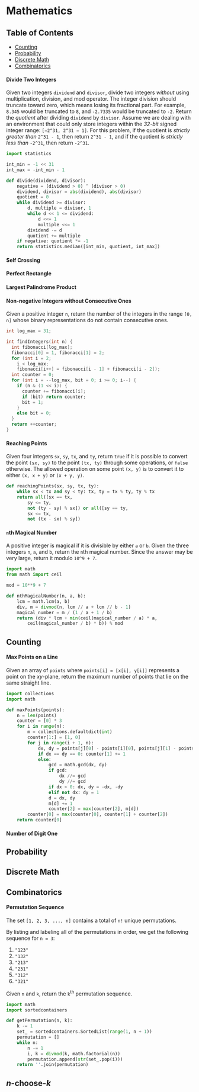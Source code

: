 # Mathematics

## Table of Contents

- [Counting](#counting)
- [Probability](#probability)
- [Discrete Math](#discrete-math)
- [Combinatorics](#combinatorics)

#### Divide Two Integers

Given two integers `dividend` and `divisor`, divide two integers *without* using multiplication, division, and mod operator. The integer division should truncate toward zero, which means losing its fractional part. For example, `8.345` would be truncated to `8`, and `-2.7335` would be truncated to `-2`. Return the *quotient* after dividing `dividend` by `divisor`. Assume we are dealing with an environment that could only store integers within the *32-bit* signed integer range: `[−2^31, 2^31 − 1]`. For this problem, if the quotient is *strictly greater than* `2^31 - 1`, then return `2^31 - 1`, and if the quotient is *strictly less than* `-2^31`, then return `-2^31`.

```python
import statistics

int_min = -1 << 31
int_max = -int_min - 1

def divide(dividend, divisor):
    negative = (dividend > 0) ^ (divisor > 0)
    dividend, divisor = abs(dividend), abs(divisor)
    quotient = 0
    while dividend >= divisor:
        d, multiple = divisor, 1
        while d << 1 <= dividend:
            d <<= 1
            multiple <<= 1
        dividend -= d
        quotient += multiple
    if negative: quotient *= -1
    return statistics.median([int_min, quotient, int_max])

```

#### Self Crossing

#### Perfect Rectangle

#### Largest Palindrome Product

#### Non-negative Integers without Consecutive Ones

Given a positive integer `n`, return the number of the integers in the range `[0, n]` whose binary representations do not contain consecutive ones.

```c++
int log_max = 31;

int findIntegers(int n) {
  int fibonacci[log_max];
  fibonacci[0] = 1, fibonacci[1] = 2;
  for (int i = 2;
    i < log_max;
    fibonacci[i++] = fibonacci[i - 1] + fibonacci[i - 2]);
  int counter = 0;
  for (int i = --log_max, bit = 0; i >= 0; i--) {
    if (n & (1 << i)) {
      counter += fibonacci[i];
      if (bit) return counter;
      bit = 1;
    }
    else bit = 0;
  }
  return ++counter;
}
```

#### Reaching Points

Given four integers `sx`, `sy`, `tx`, and `ty`, return `true` if it is possible to convert the point `(sx, sy)` to the point `(tx, ty)` through some operations, or `false` otherwise. The allowed operation on some point `(x, y)` is to convert it to either `(x, x + y)` or `(x + y, y)`.

```python
def reachingPoints(sx, sy, tx, ty):
    while sx < tx and sy < ty: tx, ty = tx % ty, ty % tx
    return all([sx == tx,
        sy <= ty,
        not (ty - sy) % sx]) or all([sy == ty,
        sx <= tx,
        not (tx - sx) % sy])

```

#### `n`th Magical Number

A positive integer is magical if it is divisible by either `a` or `b`. Given the three integers `n`, `a`, and `b`, return the `n`th magical number. Since the answer may be very large, return it modulo `10^9 + 7`.

```python
import math
from math import ceil

mod = 10**9 + 7

def nthMagicalNumber(n, a, b):
    lcm = math.lcm(a, b)
    div, m = divmod(n, lcm // a + lcm // b - 1)
    magical_number = m / (1 / a + 1 / b)
    return (div * lcm + min(ceil(magical_number / a) * a,
        ceil(magical_number / b) * b)) % mod

```

## Counting

#### Max Points on a Line

Given an array of `points` where `points[i] = [x[i], y[i]]` represents a point on the *xy*-plane, return the maximum number of points that lie on the same straight line.

```python
import collections
import math

def maxPoints(points):
    n = len(points)
    counter = [0] * 3
    for i in range(n):
        m = collections.defaultdict(int)
        counter[1:] = [1, 0]
        for j in range(i + 1, n):
            dx, dy = points[j][0] - points[i][0], points[j][1] - points[i][1]
            if dx == dy == 0: counter[1] += 1
            else:
                gcd = math.gcd(dx, dy)
                if gcd:
                    dx //= gcd
                    dy //= gcd
                if dx < 0: dx, dy = -dx, -dy
                elif not dx: dy = 1
                d = dx, dy
                m[d] += 1
                counter[2] = max(counter[2], m[d])
        counter[0] = max(counter[0], counter[1] + counter[2])
    return counter[0]

```

#### Number of Digit One

## Probability

## Discrete Math

## Combinatorics

#### Permutation Sequence

The set `[1, 2, 3, ..., n]` contains a total of `n!` unique permutations.

By listing and labeling all of the permutations in order, we get the following sequence for `n = 3`:

1. `"123"`
1. `"132"`
1. `"213"`
1. `"231"`
1. `"312"`
1. `"321"`

Given `n` and `k`, return the `k`<sup>th</sup> permutation sequence.

```python
import math
import sortedcontainers

def getPermutation(n, k):
    k -= 1
    set_ = sortedcontainers.SortedList(range(1, n + 1))
    permutation = []
    while n:
        n -= 1
        i, k = divmod(k, math.factorial(n))
        permutation.append(str(set_.pop(i)))
    return ''.join(permutation)

```

## *n*-choose-*k*
